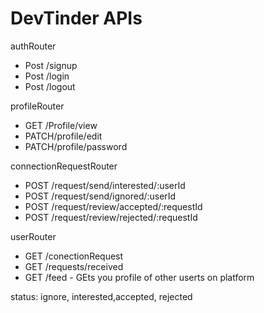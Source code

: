 # DevTinder APIs

authRouter
- Post /signup
- Post /login
- Post /logout


profileRouter
- GET /Profile/view
- PATCH/profile/edit
- PATCH/profile/password


connectionRequestRouter
- POST /request/send/interested/:userId
- POST /request/send/ignored/:userId
- POST /request/review/accepted/:requestId
- POST /request/review/rejected/:requestId


userRouter
- GET /conectionRequest
- GET /requests/received
- GET /feed - GEts you profile of other userts on platform


status: ignore, interested,accepted, rejected